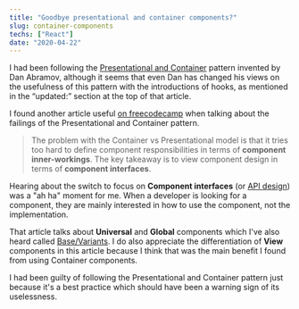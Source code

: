 ```yaml
---
title: "Goodbye presentational and container components?"
slug: container-components
techs: ["React"]
date: "2020-04-22"
---
```


I had been following the [Presentational and Container](https://medium.com/@dan_abramov/smart-and-dumb-components-7ca2f9a7c7d0) pattern invented by Dan Abramov, although it seems that even Dan has changed his views on the usefulness of this pattern with the introductions of hooks, as mentioned in the “updated:” section at the top of that article.

I found another article useful [on freecodecamp](https://www.freecodecamp.org/news/a-new-approach-to-react-component-design-2bf76a87add1/) when talking about the failings of the Presentational and Container pattern.

> The problem with the Container vs Presentational model is that it tries too hard to define component responsibilities in terms of **component inner-workings**. The key takeaway is to view component design in terms of **component interfaces**.

Hearing about the switch to focus on **Component interfaces** (or [API design](https://www.samdawson.dev/article/react-component-api-design)) was a "ah ha" moment for me. When a developer is looking for a component, they are mainly interested in how to use the component, not the implementation.

That article talks about **Universal** and **Global** components which I've also heard called [Base/Variants](https://www.samdawson.dev/article/react-component-api-design#basevariants-composed-components). I do also appreciate the differentiation of **View** components in this article because I think that was the main benefit I found from using Container components.

I had been guilty of following the Presentational and Container pattern just because it's a best practice which should have been a warning sign of its uselessness.
